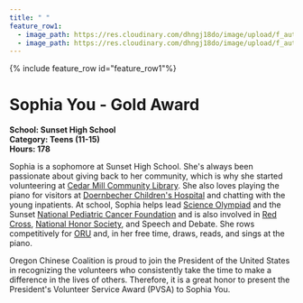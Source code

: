 ```yaml
---
title: " "
feature_row1:
  - image_path: https://res.cloudinary.com/dhngj18do/image/upload/f_auto,q_auto/v1/images/pvsa/2022_Sophia_You
  - image_path: https://res.cloudinary.com/dhngj18do/image/upload/f_auto,q_auto/v1/images/activities/year_2022
---
```


{% include feature_row id="feature_row1"%}

# Sophia You - Gold Award

**School: Sunset High School**  
**Category: Teens (11-15)**  
**Hours: 178**  

Sophia is a sophomore at Sunset High School. She's always been passionate about giving back to her community, which is why she started volunteering at [Cedar Mill Community Library](https://library.cedarmill.org/). She also loves playing the piano for visitors at [Doernbecher Children's Hospital](https://www.ohsu.edu/doernbecher?utm_source=gmb&utm_medium=organic&utm_content=LocationDoernbecher) and chatting with the young inpatients. At school, Sophia helps lead [Science Olympiad](https://www.soinc.org/) and the Sunset [National Pediatric Cancer Foundation](https://nationalpcf.org/) and is also involved in [Red Cross](https://www.redcross.org/), [National Honor Society](https://www.nhs.us/), and Speech and Debate. She rows competitively for [ORU](https://www.oregonrowing.org/) and, in her free time, draws, reads, and sings at the piano.

Oregon Chinese Coalition is proud to join the President of the United States in recognizing the volunteers who consistently take the time to make a difference in the lives of others. Therefore, it is a great honor to present the President's Volunteer Service Award (PVSA) to Sophia You.

